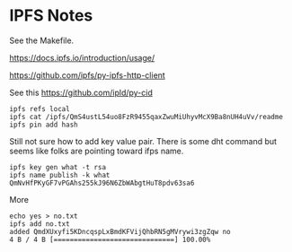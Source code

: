 # IPFS Notes

See the Makefile.

https://docs.ipfs.io/introduction/usage/

https://github.com/ipfs/py-ipfs-http-client

See this https://github.com/ipld/py-cid

    ipfs refs local
    ipfs cat /ipfs/QmS4ustL54uo8FzR9455qaxZwuMiUhyvMcX9Ba8nUH4uVv/readme
    ipfs pin add hash

Still not sure how to add key value pair. There is some dht command but seems like folks are pointing toward ifps name.

    ipfs key gen what -t rsa
    ipfs name publish -k what QmNvHfPKyGF7vPGAhs255kJ96N6ZbWAbgtHuT8pdv63sa6

More

    echo yes > no.txt
    ipfs add no.txt
    added QmdXUxyfi5KDncqspLxBmdKFVijQhbRN5gMVrywi3zgZqw no
    4 B / 4 B [==============================] 100.00%


